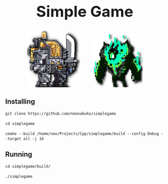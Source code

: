 <div align="center">
<h1 style="font-size: 48px">Simple Game</h1>
<img style="margin-right: 40px" src="src/assets/icon/player.png" alt="player" width="169" height="180">
<img src="src/assets/icon/enemy.png" alt="enemy" width="155.5" height="170.5">
</div>

<div>
<h2>Installing</h2>

```shell
git clone https://github.com/neonabuko/simplegame

cd simplegame

cmake --build /home/neo/Projects/Cpp/simplegame/build --config Debug --target all -j 14
```

<h2>Running</h2>

```shell
cd simplegame/build/

./simplegame
```

</div>
